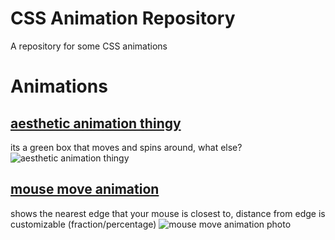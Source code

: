 # CSS Animation Repository

A repository for some CSS animations

# Animations

## [aesthetic animation thingy](https://skalixur.github.io/css-animations/aesthetic-animation)

its a green box that moves and spins around, what else?
![aesthetic animation thingy](https://i.clouds.tf/4b2o/6ndq.png)

## [mouse move animation](https://skalixur.github.io/css-animations/mouse-move)

shows the nearest edge that your mouse is closest to, distance from edge is customizable (fraction/percentage)
![mouse move animation photo](https://i.clouds.tf/puwl/7pe6.png)
